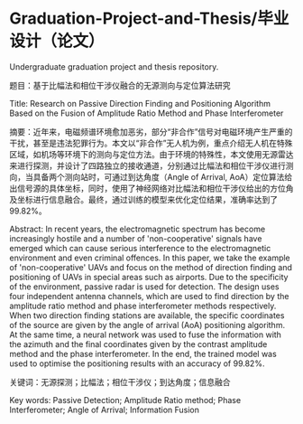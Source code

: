 # Graduation-Project-and-Thesis/毕业设计（论文）

Undergraduate graduation project and thesis repository.

题目：基于比幅法和相位干涉仪融合的无源测向与定位算法研究

Title: Research on Passive Direction Finding and Positioning Algorithm Based on the Fusion of Amplitude Ratio Method and Phase Interferometer

摘要：近年来，电磁频谱环境愈加恶劣，部分“非合作”信号对电磁环境产生严重的干扰，甚至是违法犯罪行为。本文以“非合作”无人机为例，重点介绍无人机在特殊区域，如机场等环境下的测向与定位方法。由于环境的特殊性，本文使用无源雷达来进行探测，并设计了四路独立的接收通道，分别通过比幅法和相位干涉仪进行测向，当具备两个测向站时，可通过到达角度（Angle of Arrival, AoA）定位算法给出信号源的具体坐标，同时，使用了神经网络对比幅法和相位干涉仪给出的方位角及坐标进行信息融合。最终，通过训练的模型来优化定位结果，准确率达到了99.82%。

Abstract: In recent years, the electromagnetic spectrum has become increasingly hostile and a number of 'non-cooperative' signals have emerged which can cause serious interference to the electromagnetic environment and even criminal offences. In this paper, we take the example of 'non-cooperative' UAVs and focus on the method of direction finding and positioning of UAVs in special areas such as airports. Due to the specificity of the environment, passive radar is used for detection. The design uses four independent antenna channels, which are used to find direction by the amplitude ratio method and phase interferometer methods respectively. When two direction finding stations are available, the specific coordinates of the source are given by the angle of arrival (AoA) positioning algorithm. At the same time, a neural network was used to fuse the information with the azimuth and the final coordinates given by the contrast amplitude method and the phase interferometer. In the end, the trained model was used to optimise the positioning results with an accuracy of 99.82%.

关键词：无源探测；比幅法；相位干涉仪；到达角度；信息融合

Key words: Passive Detection; Amplitude Ratio method; Phase Interferometer; Angle of Arrival; Information Fusion
